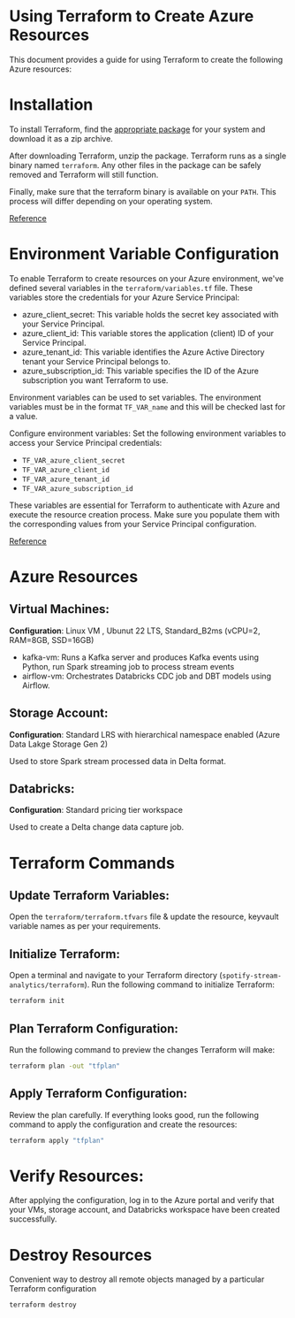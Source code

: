 # Using Terraform to Create Azure Resources
This document provides a guide for using Terraform to create the following Azure resources:

# Installation
To install Terraform, find the [appropriate package](https://developer.hashicorp.com/terraform/install) for your system and download it as a zip archive.

After downloading Terraform, unzip the package. Terraform runs as a single binary named `terraform`. Any other files in the package can be safely removed and Terraform will still function.

Finally, make sure that the terraform binary is available on your `PATH`. This process will differ depending on your operating system.

[Reference](https://developer.hashicorp.com/terraform/tutorials/aws-get-started/install-cli)

# Environment Variable Configuration
To enable Terraform to create resources on your Azure environment, we've defined several variables in the `terraform/variables.tf` file. These variables store the credentials for your Azure Service Principal:

- azure_client_secret: This variable holds the secret key associated with your Service Principal.
- azure_client_id: This variable stores the application (client) ID of your Service Principal.
- azure_tenant_id: This variable identifies the Azure Active Directory tenant your Service Principal belongs to.
- azure_subscription_id: This variable specifies the ID of the Azure subscription you want Terraform to use.

Environment variables can be used to set variables. The environment variables must be in the format `TF_VAR_name` and this will be checked last for a value. 

Configure environment variables: Set the following environment variables to access your Service Principal credentials:

- `TF_VAR_azure_client_secret`
- `TF_VAR_azure_client_id`
- `TF_VAR_azure_tenant_id`
- `TF_VAR_azure_subscription_id`

These variables are essential for Terraform to authenticate with Azure and execute the resource creation process. Make sure you populate them with the corresponding values from your Service Principal configuration.

[Reference](https://developer.hashicorp.com/terraform/cli/config/environment-variables#tf_var_name)

# Azure Resources

## Virtual Machines:
**Configuration**: Linux VM , Ubunut 22 LTS, Standard_B2ms	(vCPU=2, RAM=8GB, SSD=16GB)
- kafka-vm: Runs a Kafka server and produces Kafka events using Python, run Spark streaming job to process stream events
- airflow-vm: Orchestrates Databricks CDC job and DBT models using Airflow.

## Storage Account:
**Configuration**: Standard LRS with hierarchical namespace enabled (Azure Data Lakge Storage Gen 2)

Used to store Spark stream processed data in Delta format.

## Databricks:
**Configuration**: Standard pricing tier workspace

Used to create a Delta change data capture job.

# Terraform Commands

## Update Terraform Variables:

Open the `terraform/terraform.tfvars` file & update the resource, keyvault variable names as per your requirements.

## Initialize Terraform:
Open a terminal and navigate to your Terraform directory (`spotify-stream-analytics/terraform`). Run the following command to initialize Terraform:

```bash
terraform init
```

## Plan Terraform Configuration:
Run the following command to preview the changes Terraform will make:
```bash
terraform plan -out "tfplan"
```
## Apply Terraform Configuration:
Review the plan carefully. If everything looks good, run the following command to apply the configuration and create the resources:

```bash
terraform apply "tfplan"
```
# Verify Resources:
After applying the configuration, log in to the Azure portal and verify that your VMs, storage account, and Databricks workspace have been created successfully.


# Destroy Resources
Convenient way to destroy all remote objects managed by a particular Terraform configuration
```bash
terraform destroy
```